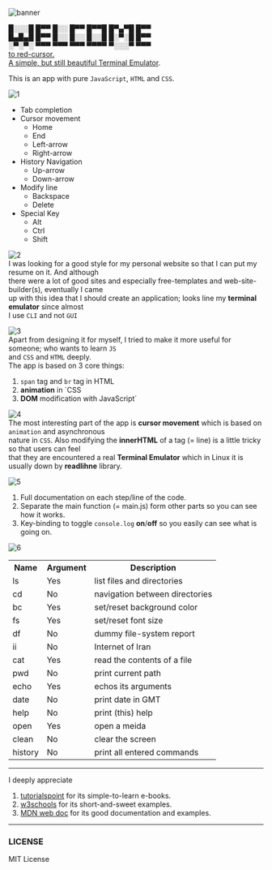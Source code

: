 ![banner](https://github.com/k-five/red-cursor/blob/master/pngs/banner.gif)  
  
█░░░█ █▀▀ █░░ █▀▀ █▀▀█ █▀▄▀█ █▀▀  
█▄█▄█ █▀▀ █░░ █░░ █░░█ █░▀░█ █▀▀  
░▀░▀░ ▀▀▀ ▀▀▀ ▀▀▀ ▀▀▀▀ ▀░░░▀ ▀▀▀  
[to red-cursor.  
A simple, but still beautiful Terminal Emulator](https://k-five.github.io/).  

This is an app with pure `JavaScript`, `HTML` and `CSS`.  


![1](https://github.com/k-five/red-cursor/blob/master/pngs/red-cursor.1.png)  
 - Tab completion  
 - Cursor movement  
   - Home  
   - End  
   - Left-arrow  
   - Right-arrow  
 - History Navigation  
   - Up-arrow  
   - Down-arrow  
 - Modify line  
   - Backspace  
   - Delete  
 - Special Key  
   - Alt  
   - Ctrl  
   - Shift  


![2](https://github.com/k-five/red-cursor/blob/master/pngs/red-cursor.2.png)  
I was looking for a good style for my personal website so that I can put my resume on it. And although  
there were a lot of good sites and especially free-templates and web-site-builder(s), eventually I came  
up with this idea that I should create an application; looks line my **terminal emulator** since almost  
I use `CLI` and not `GUI`  


![3](https://github.com/k-five/red-cursor/blob/master/pngs/red-cursor.3.png)  
Apart from designing it for myself, I tried to make it more useful for someone; who wants to learn `JS`  
and `CSS` and `HTML` deeply.  
The app is based on 3 core things:  
 1. `span` tag and `br` tag in HTML  
 2. **animation** in `CSS  
 3. **DOM** modification with JavaScript`  


![4](https://github.com/k-five/red-cursor/blob/master/pngs/red-cursor.4.png)  
The most interesting part of the app is **cursor movement** which is based on `animation` and asynchronous  
nature in `CSS`. Also modifying the **innerHTML** of a tag (= line) is a little tricky so that users can feel  
that they are encountered a real **Terminal Emulator** which in Linux it is usually down by **readlihne** library.  


![5](https://github.com/k-five/red-cursor/blob/master/pngs/red-cursor.5.png)  
 1. Full documentation on each step/line of the code.  
 2. Separate the main function (= main.js) form other parts so you can see how it works.  
 3. Key-binding to toggle `console.log` **on**/**off** so you easily can see what is going on.  


![6](https://github.com/k-five/red-cursor/blob/master/pngs/red-cursor.6.png)  

<table>
    <tr>
      <th>Name</th>
      <th>Argument</th>
      <th>Description</th>
    </tr>
    <tr>
      <td>ls</td>
      <td>Yes</td>
      <td>list files and directories</td>
    </tr>
    <tr>
      <td>cd</td>
      <td>No</td>
      <td>navigation between directories</td>
    </tr>
    <tr>
      <td>bc</td>
      <td>Yes</td>
      <td>set/reset background color</td>
    </tr>
    <tr>
      <td>fs</td>
      <td>Yes</td>
      <td>set/reset font size</td>
    </tr>
    <tr>
      <td>df</td>
      <td>No</td>
      <td>dummy file-system report</td>
    </tr>
    <tr>
      <td>ii</td>
      <td>No</td>
      <td>Internet of Iran</td>
    </tr>
    <tr>
      <td>cat</td>
      <td>Yes</td>
      <td>read the contents of a file</td>
    </tr>
    <tr>
      <td>pwd</td>
      <td>No</td>
      <td>print current path</td>
    </tr>
    <tr>
      <td>echo</td>
      <td>Yes</td>
      <td>echos its arguments</td>
    </tr>
    <tr>
      <td>date</td>
      <td>No</td>
      <td>print date in GMT</td>
    </tr>
    <tr>
      <td>help</td>
      <td>No</td>
      <td>print (this) help</td>
    </tr>
    <tr>
      <td>open</td>
      <td>Yes</td>
      <td>open a meida</td>
    </tr>
    <tr>
      <td>clean</td>
      <td>No</td>
      <td>clear the screen</td>
    </tr>
    <tr>
      <td>history</td>
      <td>No</td>
      <td>print all entered commands</td>
    </tr>
</table>

<hr>

I deeply appreciate  
 1. [tutorialspoint](https://www.tutorialspoint.com/) for its simple-to-learn e-books.  
 2. [w3schools](https://www.w3schools.com/) for its short-and-sweet examples.  
 3. [MDN web doc](https://developer.mozilla.org/en-US/) for its good documentation and examples.  

<hr>


### LICENSE  
MIT License  
